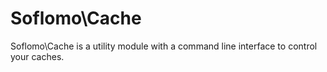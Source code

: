 Soflomo\Cache
===

Soflomo\Cache is a utility module with a command line interface to control your caches.